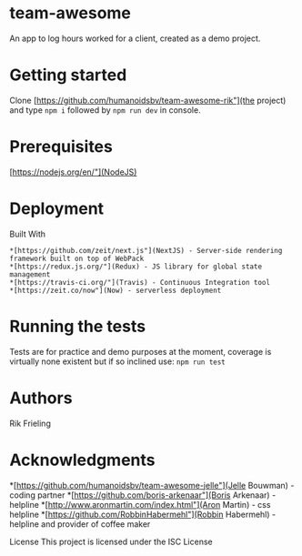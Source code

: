 # team-awesome
An app to log hours worked for a client, created as a demo project.

# Getting started
  Clone [https://github.com/humanoidsbv/team-awesome-rik"](the project) and type `npm i` followed by `npm run dev` in console.

# Prerequisites
  [https://nodejs.org/en/"](NodeJS)


# Deployment
Built With

    *[https://github.com/zeit/next.js"](NextJS) - Server-side rendering framework built on top of WebPack
    *[https://redux.js.org/"](Redux) - JS library for global state management
    *[https://travis-ci.org/"](Travis) - Continuous Integration tool
    *[https://zeit.co/now"](Now) - serverless deployment


# Running the tests
  Tests are for practice and demo purposes at the moment, coverage is virtually none existent but if so inclined use:
  `npm run test`

# Authors
Rik Frieling

# Acknowledgments

  *[https://github.com/humanoidsbv/team-awesome-jelle"](Jelle Bouwman) - coding partner
  *[https://github.com/boris-arkenaar"](Boris Arkenaar) - helpline
  *[http://www.aronmartin.com/index.html"](Aron Martin) - css helpline
  *[https://github.com/RobbinHabermehl"](Robbin Habermehl) - helpline and provider of coffee maker


License
  This project is licensed under the ISC License
